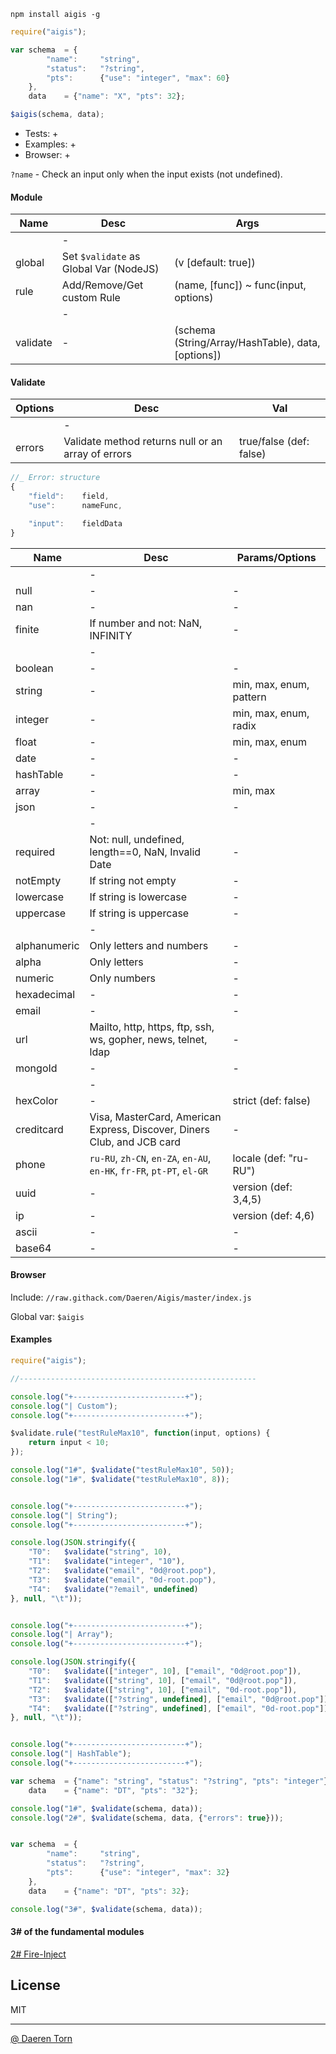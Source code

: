 `npm install aigis -g`


```js
require("aigis");

var schema  = {
        "name":     "string",
        "status":   "?string",
        "pts":      {"use": "integer", "max": 60}
    },
    data    = {"name": "X", "pts": 32};

$aigis(schema, data);
```

* Tests: +
* Examples: +
* Browser: +

`?name` - Check an input only when the input exists (not undefined).

#### Module

| Name        | Desc        | Args			|
|-------------|-------------|-------------|
|             | -           ||
| global      | Set `$validate` as Global Var (NodeJS)  | (v [default: true]) 				|
| rule        | Add/Remove/Get custom Rule  			| (name, [func]) ~ func(input, options) |
|             | -           ||
| validate    | -								   		| (schema (String/Array/HashTable), data, [options]) 		|



#### Validate

| Options     | Desc        | Val 			|
|-------------|-------------|-------------|
|             | -           ||
| errors     | Validate method returns null or an array of errors   		|  true/false (def: false)|


```js
//_ Error: structure 
{
    "field":    field,
    "use":      nameFunc,

    "input":    fieldData
}
```


| Name        | Desc        | Params/Options		|
|-------------|-------------|-------------|
|               	| -           ||
| null    			| -  								| - |
| nan    			| -  								| - |
| finite    		| If number and not: NaN, INFINITY  								| - |
|               	| -           ||
| boolean    		| -  								| - |
| string    		| -  								| min, max, enum, pattern |
| integer    		| -  								| min, max, enum, radix |
| float    			| -  								| min, max, enum |
| date    			| -  								| - |
| hashTable    		| -  								| - |
| array    			| -  								| min, max |
| json    			| -  								| - |
|               	| -           ||
| required    		| Not: null, undefined, length==0, NaN, Invalid Date  								| - |
| notEmpty    		| If string not empty  									| - |
| lowercase    		| If string is lowercase  								| - |
| uppercase    		| If string is uppercase  								| - |
|               	| -           ||
| alphanumeric    	| Only letters and numbers  								| - |
| alpha    			| Only letters  								| - |
| numeric    		| Only numbers  								| - |
| hexadecimal    	| -  								| - |
| email    			| - 								| - |
| url    			| Mailto, http, https, ftp, ssh, ws, gopher, news, telnet, ldap  								| - |
| mongoId    		| -  								| - |
|               	| -           ||
| hexColor    		| -  																									| strict (def: false) |
| creditcard    	| Visa, MasterCard, American Express, Discover, Diners Club, and JCB card  								| - |
| phone    			| `ru-RU`, `zh-CN`, `en-ZA`, `en-AU`, `en-HK`, `fr-FR`, `pt-PT`, `el-GR`  								| locale (def: "ru-RU") |
| uuid    			| -  								| version (def: 3,4,5) |
| ip    			| -  								| version (def: 4,6) |
| ascii    			| -  								| - |
| base64    		| -  								| - |


#### Browser

Include: `//raw.githack.com/Daeren/Aigis/master/index.js`

Global var: `$aigis`


#### Examples

```js
require("aigis");

//-----------------------------------------------------

console.log("+-------------------------+");
console.log("| Custom");
console.log("+-------------------------+");

$validate.rule("testRuleMax10", function(input, options) {
    return input < 10;
});

console.log("1#", $validate("testRuleMax10", 50));
console.log("1#", $validate("testRuleMax10", 8));


console.log("+-------------------------+");
console.log("| String");
console.log("+-------------------------+");

console.log(JSON.stringify({
    "T0":   $validate("string", 10),
    "T1":   $validate("integer", "10"),
    "T2":   $validate("email", "0d@root.pop"),
    "T3":   $validate("email", "0d-root.pop"),
    "T4":   $validate("?email", undefined)
}, null, "\t"));


console.log("+-------------------------+");
console.log("| Array");
console.log("+-------------------------+");

console.log(JSON.stringify({
    "T0":   $validate(["integer", 10], ["email", "0d@root.pop"]),
    "T1":   $validate(["string", 10], ["email", "0d@root.pop"]),
    "T2":   $validate(["string", 10], ["email", "0d-root.pop"]),
    "T3":   $validate(["?string", undefined], ["email", "0d@root.pop"]),
    "T4":   $validate(["?string", undefined], ["email", "0d-root.pop"])
}, null, "\t"));


console.log("+-------------------------+");
console.log("| HashTable");
console.log("+-------------------------+");

var schema  = {"name": "string", "status": "?string", "pts": "integer"},
    data    = {"name": "DT", "pts": "32"};

console.log("1#", $validate(schema, data));
console.log("2#", $validate(schema, data, {"errors": true}));


var schema  = {
        "name":     "string",
        "status":   "?string",
        "pts":      {"use": "integer", "max": 32}
    },
    data    = {"name": "DT", "pts": 32};

console.log("3#", $validate(schema, data));
```

#### 3# of the fundamental modules
[2# Fire-Inject][2]

## License

MIT

----------------------------------
[@ Daeren Torn][1]


[1]: http://666.io
[2]: https://www.npmjs.com/package/fire-inject